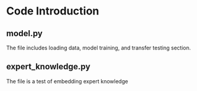 # Code Introduction
## model.py
The file includes loading data, model training, and transfer testing section.
## expert_knowledge.py
The file is a test of embedding expert knowledge

